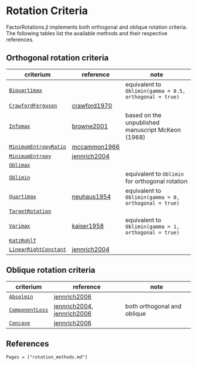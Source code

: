 # Rotation Criteria

FactorRotations.jl implements both orthogonal and oblique rotation criteria. The following tables list the available methods and their respective references.

## Orthogonal rotation criteria

criterium                     | reference              | note
----------------------------- | ---------------------- | -------------------------------------------------------
[`Biquartimax`](@ref)         |                        | equivalent to `Oblimin(gamma = 0.5, orthogonal = true)`
[`CrawfordFerguson`](@ref)    | [crawford1970](@citet) |
[`Infomax`](@ref)             | [browne2001](@citet)   | based on the unpublished manuscript McKeon (1968)
[`MinimumEntropyRatio`](@ref) | [mccammon1966](@citet) |
[`MinimumEntropy`](@ref)      | [jennrich2004](@citet) |
[`Oblimax`](@ref)             |                        |
[`Oblimin`](@ref)             |                        | equivalent to `Oblimin` for orthogonal rotation
[`Quartimax`](@ref)           | [neuhaus1954](@citet)  | equivalent to `Oblimin(gamma = 0, orthogonal = true)`
[`TargetRotation`](@ref)      |                        |
[`Varimax`](@ref)             | [kaiser1958](@citet)   | equivalent to `Oblimin(gamma = 1, orthogonal = true)`
[`KatzRohlf`](@ref)           |                        |
[`LinearRightConstant`](@ref) | [jennrich2004](@citet) |

## Oblique rotation criteria

criterium               | reference                            | note
----------------------- | ------------------------------------ | ---------------------------
[`Absolmin`](@ref)      | [jennrich2006](@citet)               |
[`ComponentLoss`](@ref) | [jennrich2004, jennrich2006](@citet) | both orthogonal and oblique
[`Concave`](@ref)       | [jennrich2006](@citet)               |

## References

```@bibliography
Pages = ["rotation_methods.md"]
```
